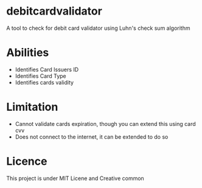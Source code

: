 # debitcardvalidator
A tool to check for debit card validator using Luhn's check sum algorithm

# Abilities
* Identifies Card Issuers ID
* Identifies Card Type
* Identifies cards validity

# Limitation
* Cannot validate cards expiration, though you can extend this using card cvv
* Does not connect to the internet, it can be extended to do so

# Licence
This project is under MIT Licene and Creative common

